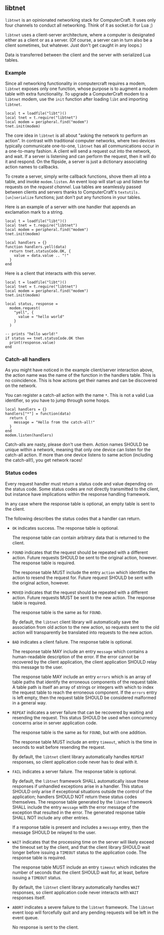 libtnet
-------

`libtnet` is an opinionated networking stack for ComputerCraft. It uses only
four channels to conduct all networking. Think of it as socket.io for Lua ;)

`libtnet` uses a client-server architecture, where a computer is designated
either as a client or as a server. (Of course, a server can in turn also be a
client sometimes, but whatever. Just don't get caught in any loops.)

Data is transferred between the client and the server with serialized Lua
tables.

### Example

Since all networking functionality in computercraft requires a modem, `libtnet`
exposes only one function, whose purpose is to augment a modem table with extra
functionality. To upgrade a ComputerCraft modem to a `libtnet` modem, use the
`init` function after loading `libt` and importing `libtnet`.

    local t = loadfile("libt")()
    local tnet = t.require("libtnet")
    local modem = peripheral.find("modem")
    tnet.init(modem)

The core idea in `libtnet` is all about "asking the network to perform an
action". In contrast with traditional computer networks, where two devices
typically communicate one-to-one, `libtnet` has all communications occur in a
one-to-many fashion. A client will send a request out into the network, and
wait. If a server is listening and can perform the request, then it will do it
and respond. On the flipside, a server is just a dictionary associating action
names to callbacks.

To create a server, simply write callback functions, shove them all into a
table, and invoke `modem.listen`. An event loop will start up and listen for
requests on the _request channel_. Lua tables are seamlessly passed between
clients and servers thanks to ComputerCraft's `textutils.[un]serialize`
functions; just don't put any functions in your tables.

Here is an example of a server with one handler that appends an exclamation
mark to a string.

    local t = loadfile("libt")()
    local tnet = t.require("libtnet")
    local modem = peripheral.find("modem")
    tnet.init(modem)

    local handlers = {}
    function handlers.yell(data)
      return tnet.statusCode.OK, {
        value = data.value .. "!"
      }
    end

Here is a client that interacts with this server.

    local t = loadfile("libt")()
    local tnet = t.require("libtnet")
    local modem = peripheral.find("modem")
    tnet.init(modem)

    local status, response =
      modem.request(
        "yell", {
          value = "hello world"
        }
      )

    -- prints "hello world!"
    if status == tnet.statusCode.OK then
      print(response.value)
    end

### Catch-all handlers

As you might have noticed in the example client/server interaction above, the
action name was the name of the function in the handlers table. This is no
coincidence. This is how actions get their names and can be discovered on the
network.

You can register a catch-all action with the name `*`. This is not a valid Lua
identifier, so you have to jump through some hoops.

    local handlers = {}
    handlers["*"] = function(data)
      return {
        message = "Hello from the catch-all!"
      }
    end
    modem.listen(handlers)

Catch-alls are nasty, please don't use them. Action names SHOULD be unique
within a network, meaning that only one device can listen for the catch-all
action. If more than one device listens to same action (including the
catch-all!), you get network races!

### Status codes

Every request handler must return a status code and value depending on the
status code. Some status codes are not directly transmitted to the client, but
instance have implications within the response handling framework.

In any case where the response table is optional, an empty table is sent to the
client.

The following describes the status codes that a handler can return.

*   `OK` indicates success. The response table is optional.

    The response table can contain arbitrary data that is
    returned to the client.

*   `FOUND` indicates that the request should be repeated with a different
    action. Future requests SHOULD be sent to the original action, however. The
    response table is required.

    The response table MUST include the entry `action` which identifies the
    action to resend the request for. Future request SHOULD be sent with the
    original action, however.

*   `MOVED` indicates that the request should be repeated with a different
    action. Future requests MUST be sent to the new action. The response table
    is required.

    The response table is the same as for `FOUND`.

    By default, the `libtnet` client library will automatically save the
    association from old action to the new action, so requests sent to the old
    action will transparently be translated into requests to the new action.

*   `BAD` indicates a client failure. The response table is optional.

    The response table MAY include an entry `message` which contains a
    human-readable description of the error. If the error cannot be recovered
    by the client application, the client application SHOULD relay this message
    to the user.

    The response table MAY include an entry `errors` which is an array of table
    paths that identify the erroneous components of the request table. A table
    path is itself an array of strings or integers with which to index the
    request table to reach the erroneous component. If the `errors` entry is
    left empty, then the request table SHOULD be considered malformed in a
    general way.

*   `REPEAT` indicates a server failure that can be recovered by waiting and
    resending the request. This status SHOULD be used when concurrency concerns
    arise in server application code.

    The response table is the same as for `FOUND`, but with one addition.

    The response table MUST include an entry `timeout`, which is the time in
    seconds to wait before resending the request.

    By default, the `libtnet` client library automatically handles `REPEAT`
    responses, so client application code never has to deal with it.

*   `FAIL` indicates a server failure. The response table is optional.

    By default, the `libtnet` framework SHALL automatically issue these
    responses if unhandled exceptions arise in a handler. This status SHOULD
    only arise if exceptional situations outside the control of the
    application; handlers SHOULD NOT return these status codes themselves. The
    response table generated by the `libtnet` framework SHALL include the entry
    `message` with the error message of the exception that resulted in the
    error. The generated response table SHALL NOT include any other entries.

    If a response table is present and includes a `message` entry, then the
    message SHOULD be relayed to the user.

*   `WAIT` indicates that the processing time on the server will likely exceed
    the timeout set by the client, and that the client library SHOULD wait
    longer before issuing a `TIMEOUT` status to the application code. The
    response table is required.

    The response table MUST include an entry `timeout` which indicates the
    number of seconds that the client SHOULD wait for, at least, before issuing
    a `TIMEOUT` status.

    By default, the `libtnet` client library automatically handles `WAIT`
    responses, so client application code never interacts with `WAIT` responses
    itself.

*   `ABORT` indicates a severe failure to the `libtnet` framework. The
    `libtnet` event loop will forcefully quit and any pending requests will be
    left in the event queue.

    No response is sent to the client.
